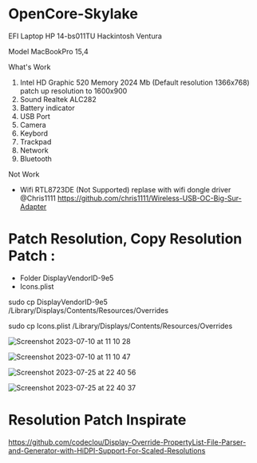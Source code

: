 # OpenCore-Skylake
EFI Laptop HP 14-bs011TU Hackintosh Ventura

Model MacBookPro 15,4

What's Work
1. Intel HD Graphic 520 Memory 2024 Mb
    (Default resolution 1366x768) patch up resolution to 1600x900
3. Sound Realtek ALC282
4. Battery indicator
5. USB Port
6. Camera
7. Keybord 
8. Trackpad
9. Network
10. Bluetooth

Not Work
- Wifi RTL8723DE (Not Supported)
  replase with wifi dongle driver @Chris1111 https://github.com/chris1111/Wireless-USB-OC-Big-Sur-Adapter



# Patch Resolution, Copy Resolution Patch :
- Folder DisplayVendorID-9e5
- Icons.plist

sudo cp DisplayVendorID-9e5 /Library/Displays/Contents/Resources/Overrides

sudo cp Icons.plist /Library/Displays/Contents/Resources/Overrides

![Screenshot 2023-07-10 at 11 10 28](https://github.com/mijortsa/OpenCore-Skylake/assets/908982/e6734c27-0907-4cd1-8ed4-a1eae1b9dc8b)



![Screenshot 2023-07-10 at 11 10 47](https://github.com/mijortsa/OpenCore-Skylake/assets/908982/7b5c656f-0d56-4053-9581-336d77106287)


![Screenshot 2023-07-25 at 22 40 56](https://github.com/mijortsa/OpenCore-Skylake/assets/908982/5de0308e-32e0-475f-adc5-49e813c3b151)


![Screenshot 2023-07-25 at 22 40 37](https://github.com/mijortsa/OpenCore-Skylake/assets/908982/53fdc4a0-baa2-4d9f-b9d8-37ac21f171f1)

# Resolution Patch Inspirate 
https://github.com/codeclou/Display-Override-PropertyList-File-Parser-and-Generator-with-HiDPI-Support-For-Scaled-Resolutions
